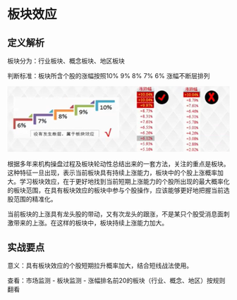 # 板块效应

## 定义解析

板块分为：行业板块、概念板块、地区板块

判断标准：板块所含个股的涨幅按照10% 9% 8% 7% 6% 涨幅不断层排列

![板块效应](img/pr9_bkxy.png)

根据多年来机构操盘过程及板块轮动性总结出来的一套方法，关注的重点是板块。这种特征一旦出现，表示当前板块具有持续上涨能力，板块中的个股上涨概率加大。学习板块效应，在于更好地找到当前短期上涨能力的个股所出现的最大概率化的板块范围，在具有板块效应的板块中参与个股操作，应该能够更好地把握当前选股范围的精准化。

当前板块的上涨具有龙头股的带动，又有次龙头的跟涨，不是某只个股受消息面刺激带来的上涨。在这样的板块中，板块持续上涨能力加大。

## 实战要点

意义：具有板块效应的个股短期拉升概率加大，结合短线战法使用。

查看：市场监测 - 板块监测 - 涨幅排名前20的板块（行业、概念、地区）按规则翻看
